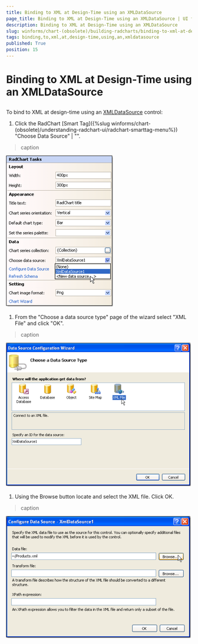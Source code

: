 ```yaml
---
title: Binding to XML at Design-Time using an XMLDataSource
page_title: Binding to XML at Design-Time using an XMLDataSource | UI for WinForms Documentation
description: Binding to XML at Design-Time using an XMLDataSource
slug: winforms/chart-(obsolete)/building-radcharts/binding-to-xml-at-design-time-using-an-xmldatasource
tags: binding,to,xml,at,design-time,using,an,xmldatasource
published: True
position: 15
---
```


# Binding to XML at Design-Time using an XMLDataSource



## 

To bind to XML at design-time using an [XMLDataSource](http://msdn2.microsoft.com/en-us/library/system.web.ui.webcontrols.xmldatasource.aspx) control:

1. Click the RadChart [Smart Tag]({%slug winforms/chart-(obsolete)/understanding-radchart-ui/radchart-smarttag-menu%}) "Choose Data Source" | "<New Data Source>". 


>caption 

![chart-building-radcharts-data-binding-radchart-binding-to-xml-at-design-time-using-an-xmldatasource 001](images/chart-building-radcharts-data-binding-radchart-binding-to-xml-at-design-time-using-an-xmldatasource001.png)

1. From the "Choose a data source type" page of the wizard select "XML File" and click "OK". 


>caption 

![chart-building-radcharts-data-binding-radchart-binding-to-xml-at-design-time-using-an-xmldatasource 002](images/chart-building-radcharts-data-binding-radchart-binding-to-xml-at-design-time-using-an-xmldatasource002.png)

1. Using the Browse button locate and select the XML file. Click OK. 


>caption 

![chart-building-radcharts-data-binding-radchart-binding-to-xml-at-design-time-using-an-xmldatasource 003](images/chart-building-radcharts-data-binding-radchart-binding-to-xml-at-design-time-using-an-xmldatasource003.png)



